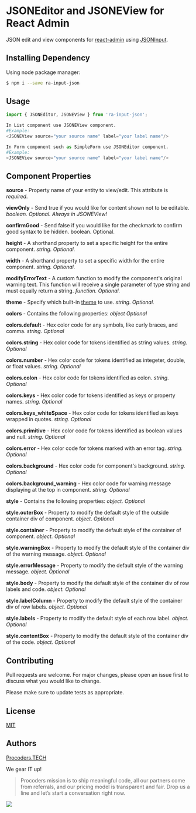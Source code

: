 # JSONEditor and JSONEView for React Admin

JSON edit and view components for [react-admin](https://github.com/marmelab/react-admin) using [JSONInput](https://github.com/AndrewRedican/react-json-editor-ajrm).

## Installing Dependency

Using node package manager:

```bash
$ npm i --save ra-input-json
```

## Usage

```python
import { JSONEditor, JSONEView } from 'ra-input-json';

In List component use JSONEView component.
#Example:
<JSONEView source="your source name" label="your label name"/>

In Form component such as SimpleForm use JSONEditor component.
#Example:
<JSONEView source="your source name" label="your label name"/>
```
## Component Properties

**source** -  Property name of your entity to view/edit. This attribute is *required*.

**viewOnly** - Send true if you would like for content shown not to be editable. *boolean. Optional. Always in JSONEView!*

**confirmGood** - 	Send false if you would like for the checkmark to confirm good syntax to be hidden. boolean. Optional.

**height** - A shorthand property to set a specific height for the entire component. *string. Optional.*

**width** - A shorthand property to set a specific width for the entire component. *string. Optional.*

**modifyErrorText** - A custom function to modify the component's original warning text. This function will receive a single parameter of type string and must equally return a string. *function. Optional.*

**theme** - Specify which built-in [theme](https://github.com/AndrewRedican/react-json-editor-ajrm/wiki/Built-In-Themes) to use. *string. Optional.*

**colors** - Contains the following properties: *object	Optional*

**colors.default** - Hex color code for any symbols, like curly braces, and comma. *string. Optional*

**colors.string** - Hex color code for tokens identified as string values. *string. Optional*

**colors.number** - Hex color code for tokens identified as integeter, double, or float values. *string. Optional*

**colors.colon** - Hex color code for tokens identified as colon. *string. Optional*

**colors.keys** - Hex color code for tokens identified as keys or property names. *string. Optional*

**colors.keys_whiteSpace** - Hex color code for tokens identified as keys wrapped in quotes. *string. Optional*

**colors.primitive** - Hex color code for tokens identified as boolean values and null. *string. Optional*

**colors.error** - Hex color code for tokens marked with an error tag. *string. Optional*

**colors.background** - Hex color code for component's background. *string. Optional*

**colors.background_warning** - Hex color code for warning message displaying at the top in component. *string. Optional*

**style** - Contains the following properties: *object.	Optional*

**style.outerBox** - Property to modify the default style of the outside container div of component. *object. Optional*

**style.container** - Property to modify the default style of the container of component. *object. Optional*

**style.warningBox** - Property to modify the default style of the container div of the warning message. *object. Optional*

**style.errorMessage** - Property to modify the default style of the warning message. *object. Optional*

**style.body** - Property to modify the default style of the container div of row labels and code. *object. Optional*

**style.labelColumn** - Property to modify the default style of the container div of row labels. *object. Optional*

**style.labels** - Property to modify the default style of each row label. *object. Optional*

**style.contentBox** - Property to modify the default style of the container div of the code. *object. Optional*


## Contributing
Pull requests are welcome. For major changes, please open an issue first to discuss what you would like to change.

Please make sure to update tests as appropriate.

## License
[MIT](https://choosealicense.com/licenses/mit/)

## Authors

[Procoders.TECH](https://procoders.tech)

We gear IT up!

> Procoders mission is to ship meaningful code, all our partners come from referrals, and our pricing model is transparent and fair. Drop us a line and let’s start a conversation right now. 

[![](https://www.procoders.tech/art/powered.png)](http://procoders.tech/)
